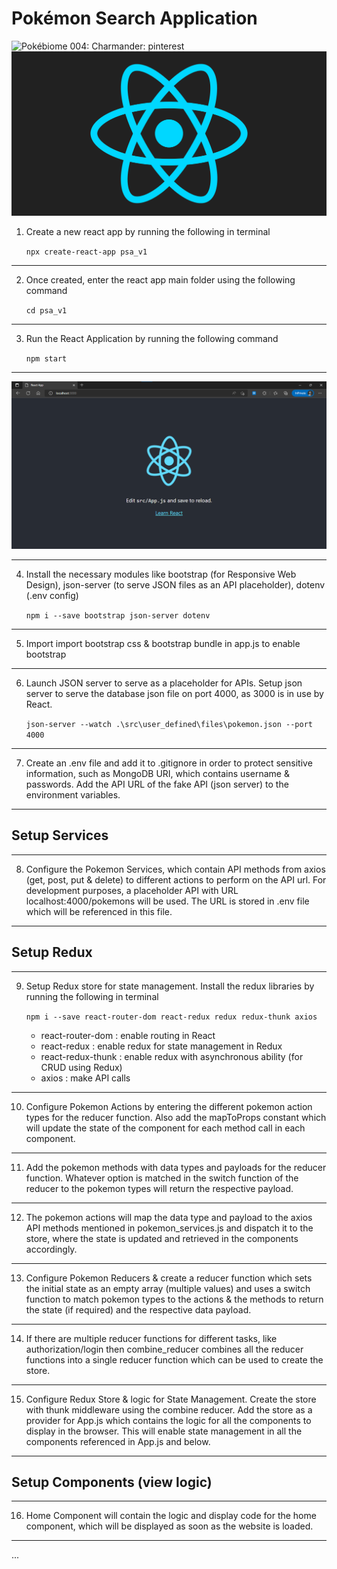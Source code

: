 # Pokémon Search Application

![Pokébiome 004: Charmander: pinterest](https://i.pinimg.com/originals/d3/f9/81/d3f9815826912acabeedb83750ea720a.gif) ![react](psa_v1\assets\react-native-UX-design.gif)

1. Create a new react app by running the following in terminal
    
    `npx create-react-app psa_v1`
---
2. Once created, enter the react app main folder using the following command
    
    `cd psa_v1`
---
3. Run the React Application by running the following command
    
    `npm start`
---
![screenshot](https://raw.githubusercontent.com/zvdas/PokemonSearchApp/main/screenshots/screenshot_001.png)

---   
4. Install the necessary modules like bootstrap (for Responsive Web Design), json-server (to serve JSON files as an API placeholder), dotenv (.env config)
    
    `npm i --save bootstrap json-server dotenv`
---
5. Import import bootstrap css & bootstrap bundle in app.js to enable bootstrap
---
6.  Launch JSON server to serve as a placeholder for APIs. Setup json server to serve the database json file on port 4000, as 3000 is in use by React.

    `json-server --watch .\src\user_defined\files\pokemon.json --port 4000`
---
7. Create an .env file and add it to .gitignore in order to protect sensitive information, such as MongoDB URI, which contains username & passwords. Add the API URL of the fake API (json server) to the environment variables.
---
## Setup Services
---
8. Configure the Pokemon Services, which contain API methods from axios (get, post, put & delete) to different actions to perform on the API url. For development purposes, a placeholder API with URL localhost:4000/pokemons will be used. The URL is stored in .env file which will be referenced in this file.
---
## Setup Redux
---
9. Setup Redux store for state management. Install the redux libraries by running the following in terminal
    
    `npm i --save react-router-dom react-redux redux redux-thunk axios`

    - react-router-dom : enable routing in React
    - react-redux : enable redux for state management in Redux
    - react-redux-thunk : enable redux with asynchronous ability (for CRUD using Redux)
    - axios : make API calls
---
10. Configure Pokemon Actions by entering the different pokemon action types for the reducer function. Also add the mapToProps constant which will update the state of the component for each method call in each component.
---
11. Add the pokemon methods with data types and payloads for the reducer function. Whatever option is matched in the switch function of the reducer to the pokemon types will return the respective payload.
---
12. The pokemon actions will map the data type and payload to the axios API methods mentioned in pokemon_services.js and dispatch it to the store, where the state is updated and retrieved in the components accordingly.
---
13. Configure Pokemon Reducers & create a reducer function which sets the initial state as an empty array (multiple values) and uses a switch function to match pokemon types to the actions & the methods to return the state (if required) and the respective data payload.
---
14. If there are multiple reducer functions for different tasks, like authorization/login then combine_reducer combines all the reducer functions into a single reducer function which can be used to create the store.
---
15. Configure Redux Store & logic for State Management. Create the store with thunk middleware using the combine reducer. Add the store as a provider for App.js which contains the logic for all the components to display in the browser. This will enable state management in all the components referenced in App.js and below.
---
## Setup Components (view logic)
---
16. Home Component will contain the logic and display code for the home component, which will be displayed as soon as the website is loaded.
---
...